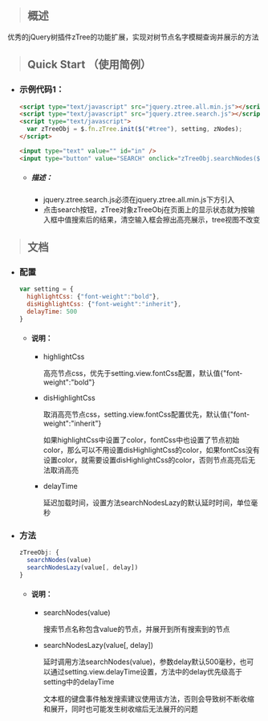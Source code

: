 > ## 概述

优秀的jQuery树插件zTree的功能扩展，实现对树节点名字模糊查询并展示的方法

> ## Quick Start （使用简例）


* ### 示例代码1：
  
  ```html
  <script type="text/javascript" src="jquery.ztree.all.min.js"></script>
  <script type="text/javascript" src="jquery.ztree.search.js"></script>
  <script type="text/javascript">
    var zTreeObj = $.fn.zTree.init($("#tree"), setting, zNodes);
  </script>
  
  <input type="text" value="" id="in" />
  <input type="button" value="SEARCH" onclick="zTreeObj.searchNodes($('#in').val())" />
  ```
  
  * ##### 描述：
  
    - jquery.ztree.search.js必须在jquery.ztree.all.min.js下方引入
    - 点击search按钮，zTree对象zTreeObj在页面上的显示状态就为按输入框中值搜索后的结果，清空输入框会擦出高亮展示，tree视图不改变
  

> ## 文档

* ### 配置

  ```javascript
  var setting = {
    highlightCss: {"font-weight":"bold"},
    disHighlightCss: {"font-weight":"inherit"}, 
    delayTime: 500
  }
  ```

  * #### 说明：
    
    * highlightCss
      
      高亮节点css，优先于setting.view.fontCss配置，默认值{"font-weight":"bold"}

    * disHighlightCss
      
      取消高亮节点css，setting.view.fontCss配置优先，默认值{"font-weight":"inherit"}
      
      如果highlightCss中设置了color，fontCss中也设置了节点初始color，那么可以不用设置disHighlightCss的color，如果fontCss没有设置color，就需要设置disHighlightCss的color，否则节点高亮后无法取消高亮
    
    * delayTime 
    
      延迟加载时间，设置方法searchNodesLazy的默认延时时间，单位毫秒
    
* ### 方法

  ```javascript
  zTreeObj: {
    searchNodes(value)
    searchNodesLazy(value[, delay])
  }
  ```

  * #### 说明：
    
    * searchNodes(value)
      
      搜索节点名称包含value的节点，并展开到所有搜索到的节点

    * searchNodesLazy(value[, delay])
      
      延时调用方法searchNodes(value)，参数delay默认500毫秒，也可以通过setting.view.delayTime设置，方法中的delay优先级高于setting中的delayTime
      
      文本框的键盘事件触发搜索建议使用该方法，否则会导致树不断收缩和展开，同时也可能发生树收缩后无法展开的问题
